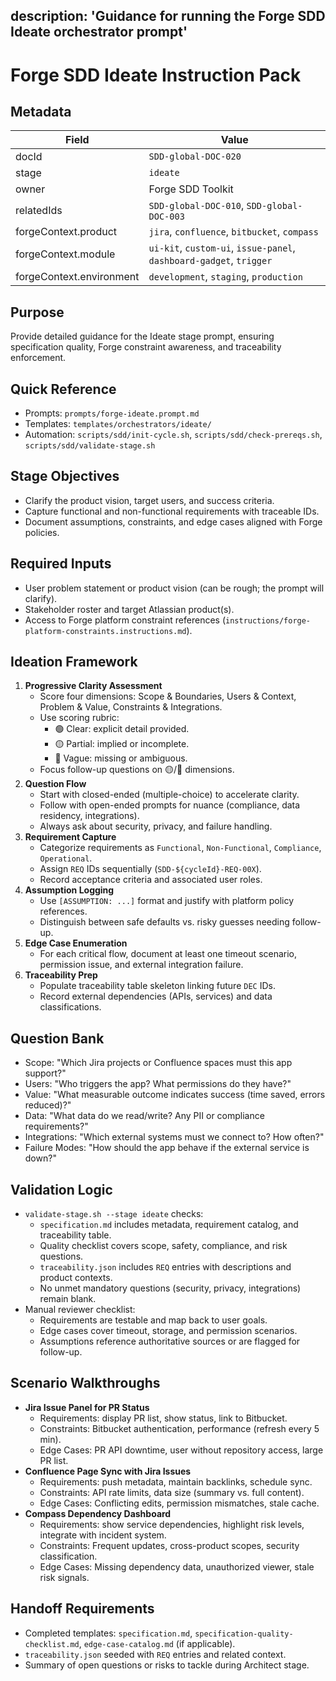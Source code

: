 description: 'Guidance for running the Forge SDD Ideate orchestrator prompt'
---

# Forge SDD Ideate Instruction Pack

## Metadata
| Field | Value |
| --- | --- |
| docId | `SDD-global-DOC-020` |
| stage | `ideate` |
| owner | Forge SDD Toolkit |
| relatedIds | `SDD-global-DOC-010`, `SDD-global-DOC-003` |
| forgeContext.product | `jira`, `confluence`, `bitbucket`, `compass` |
| forgeContext.module | `ui-kit`, `custom-ui`, `issue-panel`, `dashboard-gadget`, `trigger` |
| forgeContext.environment | `development`, `staging`, `production` |

## Purpose
Provide detailed guidance for the Ideate stage prompt, ensuring specification quality, Forge constraint awareness, and traceability enforcement.

## Quick Reference
- Prompts: `prompts/forge-ideate.prompt.md`
- Templates: `templates/orchestrators/ideate/`
- Automation: `scripts/sdd/init-cycle.sh`, `scripts/sdd/check-prereqs.sh`, `scripts/sdd/validate-stage.sh`

## Stage Objectives
- Clarify the product vision, target users, and success criteria.
- Capture functional and non-functional requirements with traceable IDs.
- Document assumptions, constraints, and edge cases aligned with Forge policies.

## Required Inputs
- User problem statement or product vision (can be rough; the prompt will clarify).
- Stakeholder roster and target Atlassian product(s).
- Access to Forge platform constraint references (`instructions/forge-platform-constraints.instructions.md`).

## Ideation Framework
1. **Progressive Clarity Assessment**
	 - Score four dimensions: Scope & Boundaries, Users & Context, Problem & Value, Constraints & Integrations.
	 - Use scoring rubric:
		 - 🟢 Clear: explicit detail provided.
		 - 🟡 Partial: implied or incomplete.
		 - 🔴 Vague: missing or ambiguous.
	 - Focus follow-up questions on 🟡/🔴 dimensions.
2. **Question Flow**
	 - Start with closed-ended (multiple-choice) to accelerate clarity.
	 - Follow with open-ended prompts for nuance (compliance, data residency, integrations).
	 - Always ask about security, privacy, and failure handling.
3. **Requirement Capture**
	 - Categorize requirements as `Functional`, `Non-Functional`, `Compliance`, `Operational`.
	 - Assign `REQ` IDs sequentially (`SDD-${cycleId}-REQ-00X`).
	 - Record acceptance criteria and associated user roles.
4. **Assumption Logging**
	 - Use `[ASSUMPTION: ...]` format and justify with platform policy references.
	 - Distinguish between safe defaults vs. risky guesses needing follow-up.
5. **Edge Case Enumeration**
	 - For each critical flow, document at least one timeout scenario, permission issue, and external integration failure.
6. **Traceability Prep**
	 - Populate traceability table skeleton linking future `DEC` IDs.
	 - Record external dependencies (APIs, services) and data classifications.

## Question Bank
- Scope: "Which Jira projects or Confluence spaces must this app support?"
- Users: "Who triggers the app? What permissions do they have?"
- Value: "What measurable outcome indicates success (time saved, errors reduced)?"
- Data: "What data do we read/write? Any PII or compliance requirements?"
- Integrations: "Which external systems must we connect to? How often?"
- Failure Modes: "How should the app behave if the external service is down?"

## Validation Logic
- `validate-stage.sh --stage ideate` checks:
	- `specification.md` includes metadata, requirement catalog, and traceability table.
	- Quality checklist covers scope, safety, compliance, and risk questions.
	- `traceability.json` includes `REQ` entries with descriptions and product contexts.
	- No unmet mandatory questions (security, privacy, integrations) remain blank.
- Manual reviewer checklist:
	- Requirements are testable and map back to user goals.
	- Edge cases cover timeout, storage, and permission scenarios.
	- Assumptions reference authoritative sources or are flagged for follow-up.

## Scenario Walkthroughs
- **Jira Issue Panel for PR Status**
	- Requirements: display PR list, show status, link to Bitbucket.
	- Constraints: Bitbucket authentication, performance (refresh every 5 min).
	- Edge Cases: PR API downtime, user without repository access, large PR list.
- **Confluence Page Sync with Jira Issues**
	- Requirements: push metadata, maintain backlinks, schedule sync.
	- Constraints: API rate limits, data size (summary vs. full content).
	- Edge Cases: Conflicting edits, permission mismatches, stale cache.
- **Compass Dependency Dashboard**
	- Requirements: show service dependencies, highlight risk levels, integrate with incident system.
	- Constraints: Frequent updates, cross-product scopes, security classification.
	- Edge Cases: Missing dependency data, unauthorized viewer, stale risk signals.

## Handoff Requirements
- Completed templates: `specification.md`, `specification-quality-checklist.md`, `edge-case-catalog.md` (if applicable).
- `traceability.json` seeded with `REQ` entries and related context.
- Summary of open questions or risks to tackle during Architect stage.

